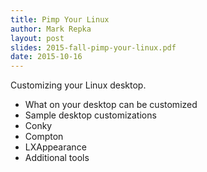 ```yaml
---
title: Pimp Your Linux
author: Mark Repka
layout: post
slides: 2015-fall-pimp-your-linux.pdf
date: 2015-10-16
---
```


Customizing your Linux desktop.

* What on your desktop can be customized
* Sample desktop customizations
* Conky
* Compton
* LXAppearance
* Additional tools

